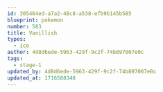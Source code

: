 ```yaml
---
id: 305464ed-a7a2-48c8-a538-efb9b145b585
blueprint: pokemon
number: 583
title: Vanillish
types:
  - ice
author: 4d8d6ede-5963-429f-9c2f-74b897007e0c
tags:
  - stage-1
updated_by: 4d8d6ede-5963-429f-9c2f-74b897007e0c
updated_at: 1716508348
---
```

